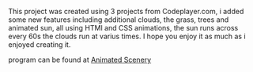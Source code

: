 This project was created using 3 projects from Codeplayer.com, i added some new features including additional clouds, the grass, trees and animated sun, all using HTMl and CSS animations, the sun runs across every 60s the clouds run at varius times. I hope you enjoy it as much as i enjoyed creating it.

program can be found at <a href="www.ggetchell.com/Animated-Scenery/clouds.html">Animated Scenery</a>